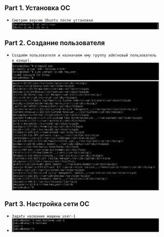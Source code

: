 ## Part 1. Установка ОС
- ``Смотрим версию Ubuntu после установки ``<br>
![Alt text](./images/1.jpg "Optional Title")<br>

## Part 2. Создание пользователя
- ``Создаём пользователя и назначаем ему группу adm(новый пользователь в конце).``<br>
![Alt text](./images/2.jpg "Optional Title")<br>
![Alt text](./images/21.jpg "Optional Title")<br>

## Part 3. Настройка сети ОС
- ``Задаtv название машины user-1``<br>
- ![Alt text](./images/31.jpg "Optional Title")<br>
